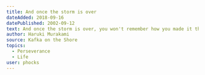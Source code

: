 ```yaml
---
title: And once the storm is over
dateAdded: 2018-09-16
datePublished: 2002-09-12
text: And once the storm is over, you won't remember how you made it through, how you managed to survive. You won't even be sure whether the storm is really over. But one thing is certain. When you come out of the storm, you won't be the same person who walked in. That's what this storm's all about.
author: Haruki Murakami
source: Kafka on the Shore
topics:
  - Perseverance
  - Life
user: phocks
---
```

